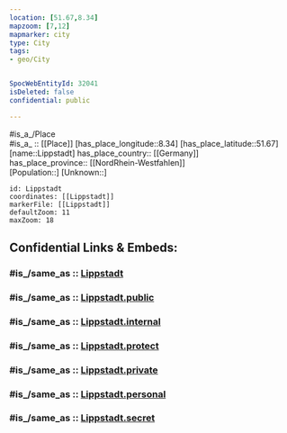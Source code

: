 ```yaml
---
location: [51.67,8.34] 
mapzoom: [7,12] 
mapmarker: city 
type: City
tags:
- geo/City


SpocWebEntityId: 32041
isDeleted: false
confidential: public

---
```

#is_a_/Place  
#is_a_ :: [[Place]] 
[has_place_longitude::8.34] 
[has_place_latitude::51.67] 
[name::Lippstadt] 
has_place_country:: [[Germany]]  
has_place_province:: [[NordRhein-Westfahlen]]  
[Population::] 
[Unknown::] 


```leaflet
id: Lippstadt
coordinates: [[Lippstadt]] 
markerFile: [[Lippstadt]] 
defaultZoom: 11 
maxZoom: 18
```


## Confidential Links & Embeds: 

### #is_/same_as :: [Lippstadt](/_Standards/Earth/Continent/Europe/Europe~Central/Germany/Germany~West/Nordrhein-Westfalen/counties~NW/Soest/cities~Soest/Lippstadt.md) 

### #is_/same_as :: [Lippstadt.public](/_public/Earth/Continent/Europe/Europe~Central/Germany/Germany~West/Nordrhein-Westfalen/counties~NW/Soest/cities~Soest/Lippstadt.public.md) 

### #is_/same_as :: [Lippstadt.internal](/_internal/Earth/Continent/Europe/Europe~Central/Germany/Germany~West/Nordrhein-Westfalen/counties~NW/Soest/cities~Soest/Lippstadt.internal.md) 

### #is_/same_as :: [Lippstadt.protect](/_protect/Earth/Continent/Europe/Europe~Central/Germany/Germany~West/Nordrhein-Westfalen/counties~NW/Soest/cities~Soest/Lippstadt.protect.md) 

### #is_/same_as :: [Lippstadt.private](/_private/Earth/Continent/Europe/Europe~Central/Germany/Germany~West/Nordrhein-Westfalen/counties~NW/Soest/cities~Soest/Lippstadt.private.md) 

### #is_/same_as :: [Lippstadt.personal](/_personal/Earth/Continent/Europe/Europe~Central/Germany/Germany~West/Nordrhein-Westfalen/counties~NW/Soest/cities~Soest/Lippstadt.personal.md) 

### #is_/same_as :: [Lippstadt.secret](/_secret/Earth/Continent/Europe/Europe~Central/Germany/Germany~West/Nordrhein-Westfalen/counties~NW/Soest/cities~Soest/Lippstadt.secret.md)

